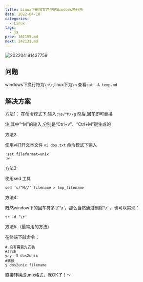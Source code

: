 ```yaml
---
title: Linux下删除文件中的Windows换行符
date: 2022-04-18
categories:
  - Linux
tags:
  - js
prev: 161155.md
next: 242131.md
---
```


![202204191437759](https://cdn.jsdelivr.net/gh/qbmzc/images/2022/202204191437759.png)

<!-- more -->

## 问题

windows下换行符为`\n\r`,linux下为`\n`
查看`cat -A temp.md`

## 解决方案

方法1：
在命令模式下:输入`:%s/^M//g` 然后,回车即可替换

注,其中”^M”的输入,分别是“Ctrl+v”、“Ctrl+M”键生成的

方法2:

使用vi打开文本文件
`vi dos.txt`
命令模式下输入
```shell
:set fileformat=unix
:w
```
方法3:

使用sed 工具
```shell
sed ’s/^M//’ filename > tmp_filename
```
方法4:

既然window下的回车符多了‘\r’，那么当然通过删除‘\r’ ，也可以实现：
```shell
tr -d ‘\r’
```
方法5:（最常用的方法）

在终端下敲命令：

```shell
# 没有需要先安装
#arch
yay -S dos2unix
#转换
$ dos2unix filename
```

直接转换成unix格式，就OK了！～
